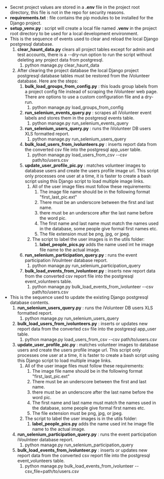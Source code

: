 - Secret project values are stored in a **.env** file in the project root directory, this file is not in the repo for security reasons.
- **requirements.txt** : file contains the pip modules to be installed for the Django  project.
- **setup_venv.py** : script will create a local file named **.venv** in the project root directory to be used for a local development environment.
- This is the sequence of events used to clear and reload the local Django postgresql database.
   1. **clear_haunt_data.py** clears all project tables except for admin and test accounts, there is a --dry-run option to run the script without deleting any project data from postgresql.
      1. python manage.py clear_haunt_data
   2. After clearing the project database the local Django project postgresql database tables must be restored from the iVolunteer database. Here are the steps:
      1. **bulk_load_groups_from_config.py** : this loads group labels from a project config file instead of scraping the iVolunteer web page. There are options to use a custom configuration file and a dry-run.
         1. python manage.py load_groups_from_config
      2. **run_selenium_events_query.py** : scrapes all iVolunteer event labels and stores them in the postgresql events table.
         1. python manage.py run_selenium_events_query
      3. **run_selenium_users_query.py** : runs the iVolunteer DB users XLS formatted report.
         1. python manage.py run_selenium_users_query
      4. **bulk_load_users_from_ivolunteers.py** : inserts report data from the converted csv file into the postgresql app_user table.
         1. python manage.py load_users_from_csv --csv path/to/users.csv
      5. **update_user_profile_pic.py** : matches volunteer images to database users and create the users profile image url. This script only processes one user at a time, it is faster to create a bash script using this Django script to load multiple image links.
         1. All of the user image files must follow these requirements:
            1. The image file name should be in the following format "first_last_pic.ext"
            2. There must be an underscore between the first and last name.
            3. there must be an underscore after the last name before the word pic.
            4. The first name and last name must match the names used in the database, some people give formal first names etc.
            5. The file extension must be png, jpg, or jpeg.
         2. The script to label the user images is in the utils folder:
            1. **label_people_pics.py** adds the name used int he image file name to the actual image.
      6. **run_selenium_participation_query.py** : runs the event participation iVoulnteer database report.
         1. python manage.py run_selenium_participation_query
      7. **bulk_load_events_from_ivolunteer.py** : inserts new report data from the converted csv report file into the postgresql event_volunteers table.
         1. python manage.py bulk_load_events_from_ivolunteer --csv path/to/users.csv
- This is the sequence used to update the existing Django postgresql database contents.
   1. **run_selenium_users_query.py** : runs the iVolunteer DB users XLS formatted report.
      1. python manage.py run_selenium_users_query
   2. **bulk_load_users_from_ivolunteers.py** : inserts or updates new report data from the converted csv file into the postgresql app_user table.
      1. python manage.py load_users_from_csv --csv path/to/users.csv
   3.  **update_user_profile_pic.py** : matches volunteer images to database users and create the users profile image url. This script only processes one user at a time, it is faster to create a bash script using this Django script to load multiple image links.
         1. All of the user image files must follow these requirements:
            1. The image file name should be in the following format "first_last_pic.ext"
            2. There must be an underscore between the first and last name.
            3. there must be an underscore after the last name before the word pic.
            4. The first name and last name must match the names used in the database, some people give formal first names etc.
            5. The file extension must be png, jpg, or jpeg.
         2. The script to label the user images is in the utils folder:
            1. **label_people_pics.py** adds the name used int he image file name to the actual image.
   4. **run_selenium_participation_query.py** : runs the event participation iVoulnteer database report.
      1. python manage.py run_selenium_participation_query
   5. **bulk_load_events_from_ivolunteer.py** : inserts or updates new report data from the converted csv report file into the postgresql event_volunteers table.
      1. python manage.py bulk_load_events_from_ivolunteer --csv_file=path/to/users.csv

